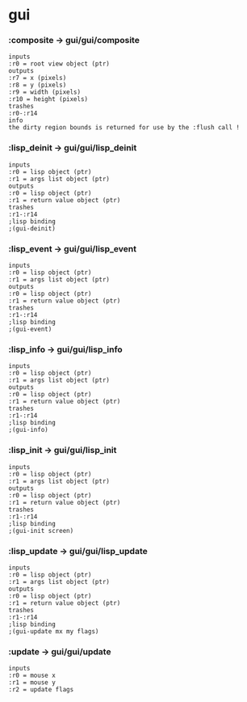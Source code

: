 # gui

### :composite -> gui/gui/composite

```code
inputs
:r0 = root view object (ptr)
outputs
:r7 = x (pixels)
:r8 = y (pixels)
:r9 = width (pixels)
:r10 = height (pixels)
trashes
:r0-:r14
info
the dirty region bounds is returned for use by the :flush call !
```

### :lisp_deinit -> gui/gui/lisp_deinit

```code
inputs
:r0 = lisp object (ptr)
:r1 = args list object (ptr)
outputs
:r0 = lisp object (ptr)
:r1 = return value object (ptr)
trashes
:r1-:r14
;lisp binding
;(gui-deinit)
```

### :lisp_event -> gui/gui/lisp_event

```code
inputs
:r0 = lisp object (ptr)
:r1 = args list object (ptr)
outputs
:r0 = lisp object (ptr)
:r1 = return value object (ptr)
trashes
:r1-:r14
;lisp binding
;(gui-event)
```

### :lisp_info -> gui/gui/lisp_info

```code
inputs
:r0 = lisp object (ptr)
:r1 = args list object (ptr)
outputs
:r0 = lisp object (ptr)
:r1 = return value object (ptr)
trashes
:r1-:r14
;lisp binding
;(gui-info)
```

### :lisp_init -> gui/gui/lisp_init

```code
inputs
:r0 = lisp object (ptr)
:r1 = args list object (ptr)
outputs
:r0 = lisp object (ptr)
:r1 = return value object (ptr)
trashes
:r1-:r14
;lisp binding
;(gui-init screen)
```

### :lisp_update -> gui/gui/lisp_update

```code
inputs
:r0 = lisp object (ptr)
:r1 = args list object (ptr)
outputs
:r0 = lisp object (ptr)
:r1 = return value object (ptr)
trashes
:r1-:r14
;lisp binding
;(gui-update mx my flags)
```

### :update -> gui/gui/update

```code
inputs
:r0 = mouse x
:r1 = mouse y
:r2 = update flags
```

